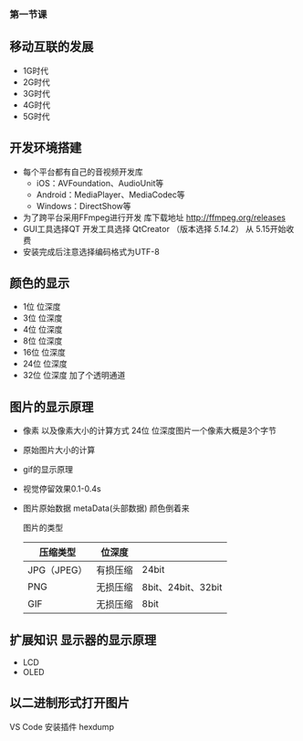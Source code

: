 ### 第一节课

## 移动互联的发展

- 1G时代
- 2G时代
- 3G时代
- 4G时代
- 5G时代

## 开发环境搭建

- 每个平台都有自己的音视频开发库
  - iOS：AVFoundation、AudioUnit等
  - Android：MediaPlayer、MediaCodec等
  - Windows：DirectShow等
- 为了跨平台采用FFmpeg进行开发  库下载地址  http://ffmpeg.org/releases
- GUI工具选择QT 开发工具选择 QtCreator （版本选择 *5.14.2*） 从 5.15开始收费
- 安装完成后注意选择编码格式为UTF-8

## 颜色的显示

- 1位 位深度
- 3位 位深度
- 4位 位深度
- 8位 位深度
- 16位 位深度
- 24位 位深度
- 32位 位深度 加了个透明通道

## 图片的显示原理

- 像素 以及像素大小的计算方式 24位 位深度图片一个像素大概是3个字节

- 原始图片大小的计算

- gif的显示原理

- 视觉停留效果0.1-0.4s

- 图片原始数据 metaData(头部数据) 颜色倒着来

  图片的类型

  | 压缩类型    | 位深度   |                    |
  | ----------- | -------- | ------------------ |
  | JPG（JPEG） | 有损压缩 | 24bit              |
  | PNG         | 无损压缩 | 8bit、24bit、32bit |
  | GIF         | 无损压缩 | 8bit               |

## 扩展知识 显示器的显示原理

- LCD 
- OLED

## 以二进制形式打开图片

VS Code 安装插件 hexdump